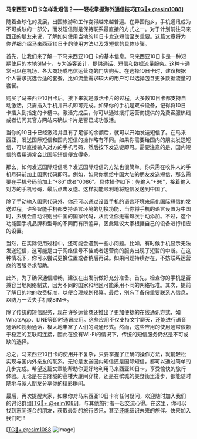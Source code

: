 **马来西亚10日卡怎样发短信？——轻松掌握海外通信技巧[[TG💪+ @esim1088](https://t.me/s/esim1088)]**

随着全球化的发展，出国旅游和工作变得越来越普遍。在异国他乡，手机通讯成为不可或缺的一部分，而发短信则是保持联系最直接的方式之一。对于计划前往马来西亚的朋友来说，了解如何使用当地的10日卡发送短信至关重要。这篇文章将为你详细介绍马来西亚10日卡的使用方法以及发短信的具体步骤。

首先，让我们来了解一下马来西亚10日卡的基本信息。马来西亚10日卡是一种短期使用的本地SIM卡，专为游客设计，提供通话、短信和数据流量服务。这种卡通常可以在机场、各大商场或电信运营商的门店购买。在选择10日卡时，建议根据个人需求挑选合适的套餐，比如流量需求较大的用户可以选择包含更多数据流量的套餐。

购买了马来西亚10日卡后，接下来就是激活卡片的过程。大多数10日卡都支持自动激活，只需插入手机并开机即可完成。如果你的手机是双卡设备，记得将10日卡插入到指定的卡槽中。激活完成后，你可以通过拨打运营商提供的免费客服热线或者访问其官方网站来确认卡片是否已成功激活。

当你的10日卡已经激活并且有了足够的余额后，就可以开始发送短信了。在马来西亚，发送国际短信和国内短信的操作略有不同。如果你需要给国内的朋友发送短信，可以直接输入对方的手机号码，然后按下发送键即可。需要注意的是，国内短信的费用通常会比国际短信便宜得多。

那么，如何发送国际短信呢？发送国际短信的方法也很简单，你只需在收件人的手机号码前加上国家代码即可。例如，如果你想给中国大陆的朋友发送短信，那么需要在手机号码前加上“+86”或者“0086”。具体操作如下：先输入“+86”，接着输入对方的手机号码，最后点击发送。这样就能顺利地将短信发送到中国了。

除了手动输入国家代码外，你还可以通过设置手机的语言环境来简化国际短信的发送过程。许多智能手机都支持语言环境的切换功能，当你将手机的语言设置为中国时，系统会自动识别出中国的国家代码，从而让你无需每次手动添加。不过，这个功能因手机品牌和型号的不同而有所差异，因此建议大家根据自己的设备进行相应的设置。

当然，在实际使用过程中，还可能会遇到一些小问题。比如，有时候手机显示无法发送短信，这可能是由于网络信号不佳或者运营商的服务出现了短暂的中断。在这种情况下，你可以尝试更换位置或者稍后再试。如果问题持续存在，不妨联系运营商的客服寻求帮助。

此外，为了确保通信顺畅，建议在出发前做好充分准备。首先，检查你的手机是否兼容当地网络制式，因为不同的国家和地区可能采用不同的网络标准。其次，提前了解目的地的收费标准，以便合理规划预算。最后，别忘了备份重要联系人信息，以防万一丢失手机或SIM卡。

除了传统的短信服务，现在许多运营商还推出了更加便捷的在线通讯方式，如WhatsApp、LINE等即时通讯应用。这些应用不仅支持文字聊天，还能进行语音通话和视频通话，极大地丰富了人们的沟通形式。然而，这些应用的使用通常依赖于稳定的互联网连接，因此在没有Wi-Fi的情况下，传统的短信服务仍然是不可或缺的选择。

总之，马来西亚10日卡的使用并不复杂，只要掌握了正确的操作方法，就能轻松实现与国内外亲友的联系。无论是发送国内短信还是国际短信，都可以通过简单的几步完成。希望这篇文章能帮助你更好地利用马来西亚10日卡，享受愉快的旅行体验。无论是在吉隆坡的高楼大厦间穿梭，还是在槟城的美食街里漫步，都能随时随地与家人朋友分享你的精彩瞬间。

最后，再次提醒大家，如果你对马来西亚10日卡有任何疑问，欢迎随时加入我们的讨论群组[[TG💪+ @esim1088](https://t.me/s/esim1088)]，与其他旅行者一起交流心得。在这里，你可以找到志同道合的朋友，获取最新的旅行资讯，甚至还能结识未来的旅伴。快来加入我们吧！

[[TG💪+ @esim1088](https://t.me/s/esim1088) ![Image](https://i.postimg.cc/4NQfJmqS/Snipaste-2025-05-13-00-14-12.png)]